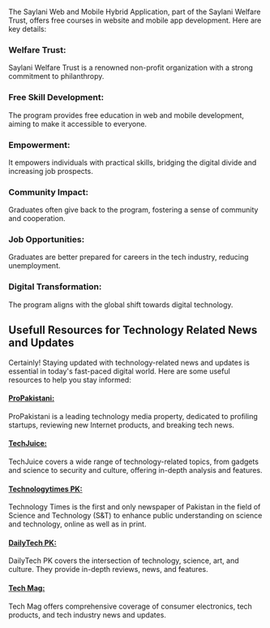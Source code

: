 The Saylani Web and Mobile Hybrid Application, part of the Saylani Welfare Trust, offers free courses in website and mobile app development. Here are key details:

<h3>Welfare Trust:</h3> Saylani Welfare Trust is a renowned non-profit organization with a strong commitment to philanthropy.

<h3>Free Skill Development:</h3> The program provides free education in web and mobile development, aiming to make it accessible to everyone.

<h3>Empowerment:</h3> It empowers individuals with practical skills, bridging the digital divide and increasing job prospects.

<h3>Community Impact:</h3> Graduates often give back to the program, fostering a sense of community and cooperation.

<h3>Job Opportunities:</h3> Graduates are better prepared for careers in the tech industry, reducing unemployment.

<h3>Digital Transformation:</h3> The program aligns with the global shift towards digital technology.

<h2>Usefull Resources for Technology Related News and Updates</h2>

Certainly! Staying updated with technology-related news and updates is essential in today's fast-paced digital world. Here are some useful resources to help you stay informed:

<h4><a href="https://propakistani.pk/">ProPakistani:</a></h4> ProPakistani is a leading technology media property, dedicated to profiling startups, reviewing new Internet products, and breaking tech news.

<h4><a href="https://techjuice.pk/">TechJuice:</a></h4> TechJuice covers a wide range of technology-related topics, from gadgets and science to security and culture, offering in-depth analysis and features.

<h4><a href="https://technologytimes.pk/">Technologytimes PK:</a></h4> Technology Times is the first and only newspaper of Pakistan in the field of Science and Technology (S&T) to enhance public understanding on science and technology, online as well as in print. 

<h4><a href="https://dailytech.pk/">DailyTech PK:</a></h4> DailyTech PK covers the intersection of technology, science, art, and culture. They provide in-depth reviews, news, and features.

<h4><a href="https://techmag.com.pk/">Tech Mag:</a></h4> Tech Mag offers comprehensive coverage of consumer electronics, tech products, and tech industry news and updates.
